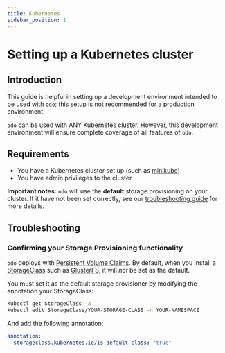 ```yaml
---
title: Kubernetes
sidebar_position: 1
---
```


# Setting up a Kubernetes cluster

## Introduction

This guide is helpful in setting up a development environment intended to be used with `odo`; this setup is not recommended for a production environment.

`odo` can be used with ANY Kubernetes cluster. However, this development environment will ensure complete coverage of all features of `odo`.

## Requirements

* You have a Kubernetes cluster set up (such as [minikube](https://minikube.sigs.k8s.io/docs/start/))
* You have admin privileges to the cluster

**Important notes:** `odo` will use the __default__  storage provisioning on your cluster. If it have not been set correctly, see our [troubleshooting guide](/docs/getting-started/cluster-setup/kubernetes#troubleshooting) for more details.

## Troubleshooting

### Confirming your Storage Provisioning functionality

`odo` deploys with [Persistent Volume Claims](https://kubernetes.io/docs/concepts/storage/persistent-volumes/). By default, when you install a [StorageClass](https://kubernetes.io/docs/concepts/storage/storage-classes/) such as [GlusterFS](https://kubernetes.io/docs/concepts/storage/storage-classes/#glusterfs), it will *not* be set as the default.

You must set it as the default storage provisioner by modifying the annotation your StorageClass:

```sh
kubectl get StorageClass -A
kubectl edit StorageClass/YOUR-STORAGE-CLASS -n YOUR-NAMESPACE
```

And add the following annotation:

```yaml
annotation:
  storageclass.kubernetes.io/is-default-class: "true"
```
